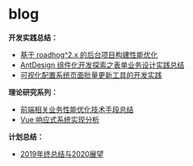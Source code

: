 # blog

**开发实践总结：**

* [基于 roadhog^2.x 的后台项目构建性能优化](https://github.com/tsejx/blog/issues/1)
* [AntDesign 组件化开发探索之表单业务设计实践总结](https://github.com/tsejx/blog/issues/2)
* [可视化配置系统页面批量更新工具的开发实践](https://github.com/tsejx/blog/issues/5)

**理论研究系列：**

* [前端相关业务性能优化技术手段总结](https://github.com/tsejx/blog/issues/3)
* [Vue 响应式系统实现分析](https://github.com/tsejx/blog/issues/4)

**计划总结：**
* [2019年终总结与2020展望](https://github.com/tsejx/blog/issues/6)
